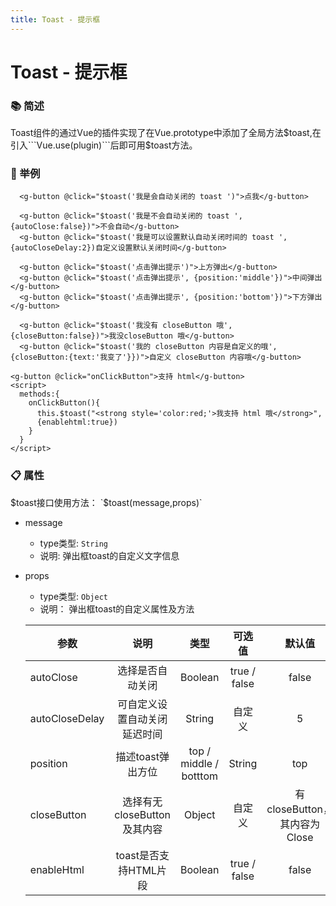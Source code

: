 ```yaml
---
title: Toast - 提示框 
---
```


# Toast - 提示框

### :books: 简述
Toast组件的通过Vue的插件实现了在Vue.prototype中添加了全局方法$toast,在引入```Vue.use(plugin)```后即可用$toast方法。

### :chestnut: 举例  
<ClientOnly>
  <toast-demo-1></toast-demo-1>
</ClientOnly>

```vue
  <g-button @click="$toast('我是会自动关闭的 toast ')">点我</g-button>    
```

<ClientOnly>
  <toast-demo-2></toast-demo-2>
</ClientOnly>

```vue
  <g-button @click="$toast('我是不会自动关闭的 toast ',{autoClose:false})">不会自动</g-button>    
  <g-button @click="$toast('我是可以设置默认自动关闭时间的 toast ',{autoCloseDelay:2})自定义设置默认关闭时间</g-button> 
```

<ClientOnly>
  <toast-demo-3></toast-demo-3>
</ClientOnly>

```vue
  <g-button @click="$toast('点击弹出提示')">上方弹出</g-button>
  <g-button @click="$toast('点击弹出提示', {position:'middle'})">中间弹出</g-button>
  <g-button @click="$toast('点击弹出提示', {position:'bottom'})">下方弹出</g-button>
```

<ClientOnly>
  <toast-demo-4></toast-demo-4>
</ClientOnly>

```vue
  <g-button @click="$toast('我没有 closeButton 哦', {closeButton:false})">我没closeButton 哦</g-button>    
  <g-button @click="$toast('我的 closeButton 内容是自定义的哦', {closeButton:{text:'我变了'}})">自定义 closeButton 内容哦</g-button>    
```

<ClientOnly>
  <toast-demo-5></toast-demo-5>
</ClientOnly>

```vue
<g-button @click="onClickButton">支持 html</g-button>
<script>
  methods:{
    onClickButton(){
      this.$toast("<strong style='color:red;'>我支持 html 哦</strong>",
      {enablehtml:true})
    }
  }
</script>
```
 ###  :clipboard: 属性
$toast接口使用方法： `$toast(message,props)`
- message
  - type类型: `String` 
  - 说明: 弹出框toast的自定义文字信息

- props
  - type类型: `Object`
  - 说明： 弹出框toast的自定义属性及方法

  | 参数 | 说明 | 类型 | 可选值 | 默认值 |
  | ---- |:----:|:----:|:----:|:----:|
  | autoClose | 选择是否自动关闭 | Boolean | true / false | false |
  | autoCloseDelay | 可自定义设置自动关闭延迟时间 | String | 自定义 | 5 |
  | position | 描述toast弹出方位 | top / middle / botttom | String | top |
  | closeButton | 选择有无 closeButton 及其内容 | Object | 自定义 | 有 closeButton，其内容为 Close |
  | enableHtml | toast是否支持HTML片段 | Boolean | true / false | false |
